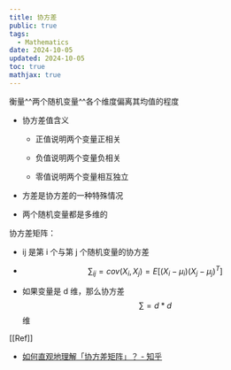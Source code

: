 ```yaml
---
title: 协方差
public: true
tags:
  - Mathematics
date: 2024-10-05
updated: 2024-10-05
toc: true
mathjax: true
---
```


衡量^^两个随机变量^^各个维度偏离其均值的程度

  + 协方差值含义

    + 正值说明两个变量正相关

    + 负值说明两个变量负相关

    + 零值说明两个变量相互独立

  + 方差是协方差的一种特殊情况

  + 两个随机变量都是多维的

协方差矩阵：

  + ij 是第 i 个与第 j 个随机变量的协方差

  + $$\sum _{ij}=cov (X_i,X_j)=E[(X_i-\mu_i)(X_j - \mu_j)^T]$$

  + 如果变量是 d 维，那么协方差 $$\sum = d * d$$ 维

[[Ref]]

  + [如何直观地理解「协方差矩阵」？ - 知乎](https://zhuanlan.zhihu.com/p/37609917)
